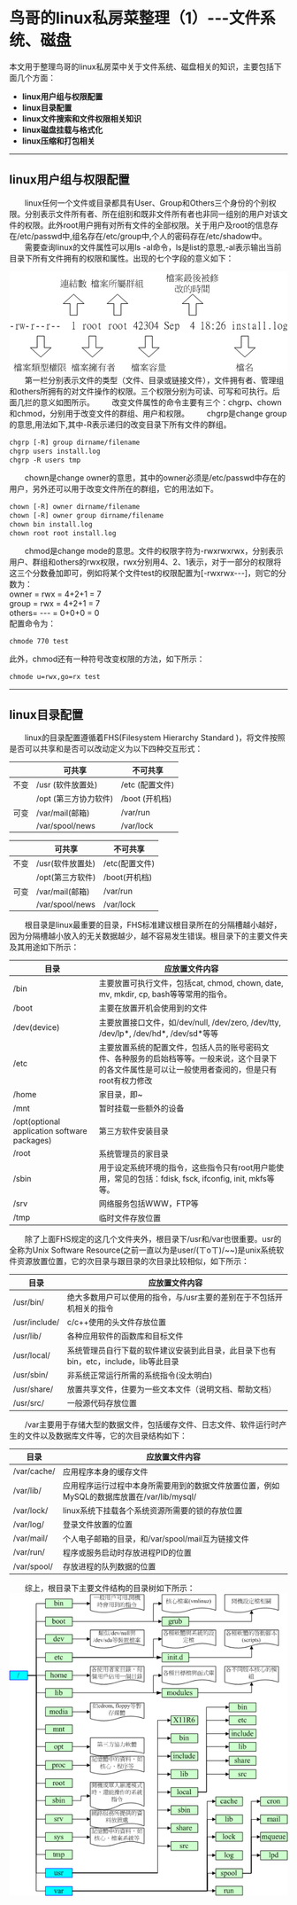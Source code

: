 # 鸟哥的linux私房菜整理（1）---文件系统、磁盘
本文用于整理鸟哥的linux私房菜中关于文件系统、磁盘相关的知识，主要包括下面几个方面：
- **linux用户组与权限配置**
- **linux目录配置**
- **linux文件搜索和文件权限相关知识**
- **linux磁盘挂载与格式化**
- **linux压缩和打包相关**
---------------
## **linux用户组与权限配置**  
&ensp;&ensp;&ensp;&ensp;linux任何一个文件或目录都具有User、Group和Others三个身份的个别权限。分别表示文件所有者、所在组别和既非文件所有者也非同一组别的用户对该文件的权限。此外root用户拥有对所有文件的全部权限。关于用户及root的信息存在/etc/passwd中,组名存在/etc/group中,个人的密码存在/etc/shadow中。  
&ensp;&ensp;&ensp;&ensp;需要查询linux的文件属性可以用ls -al命令，ls是list的意思,-al表示输出当前目录下所有文件拥有的权限和属性。出现的七个字段的意义如下：  
<div align=center><img src="https://github.com/cjh9368/cjh_blog/blob/master/img/%E6%9D%83%E9%99%90%E5%B1%9E%E6%80%A7.gif"></div>  
&ensp;&ensp;&ensp;&ensp;第一栏分别表示文件的类型（文件、目录或链接文件），文件拥有者、管理组和others所拥有的对文件操作的权限。三个权限分别为可读、可写和可执行。后面几拦的意义如图所示。   
&ensp;&ensp;&ensp;&ensp;改变文件属性的命令主要有三个：chgrp、chown和chmod，分别用于改变文件的群组、用户和权限。   
&ensp;&ensp;&ensp;&ensp;chgrp是change group的意思,用法如下,其中-R表示递归的改变目录下所有文件的群组。

```shell
chgrp [-R] group dirname/filename
chgrp users install.log
chgrp -R users tmp
```  
&ensp;&ensp;&ensp;&ensp;chown是change owner的意思，其中的owner必须是/etc/passwd中存在的用户，另外还可以用于改变文件所在的群组，它的用法如下。 

```shell
chown [-R] owner dirname/filename
chown [-R] owner group dirname/filename
chown bin install.log
chown root root install.log
```  
&ensp;&ensp;&ensp;&ensp;chmod是change mode的意思。文件的权限字符为-rwxrwxrwx，分别表示用户、群组和others的rwx权限，rwx分别用4、2、1表示，对于一部分的权限将这三个分数叠加即可，例如将某个文件test的权限配置为[-rwxrwx---]，则它的分数为：  
owner = rwx = 4+2+1 = 7  
group = rwx = 4+2+1 = 7  
others= --- = 0+0+0 = 0  
配置命令为：  

```
chmode 770 test
```
此外，chmod还有一种符号改变权限的方法，如下所示： 

```Bash  
chmode u=rwx,go=rx test
```   
--------------------------
## **linux目录配置**
&ensp;&ensp;&ensp;&ensp;linux的目录配置遵循着FHS(Filesystem Hierarchy Standard )，将文件按照是否可以共享和是否可以改动定义为以下四种交互形式：

|    |    可共享           | 不可共享      |
|----| ------------------- | ------------- |
|不变|/usr (软件放置处)    |/etc (配置文件)|
|    |/opt (第三方协力软件)|/boot (开机档) |
|可变|/var/mail(邮箱)      |/var/run       |
|    |/var/spool/news      |/var/lock      |

<table>
<thead>
<tr>
  <th ></th>
  <th >可共享 </th>
  <th >不可共享</th>
</tr>
</thead>
<tbody>
<tr>
  <td>不变</td>
  <td>/usr(软件放置处)</td>
  <td>/etc(配置文件)</td>
</tr>
<tr>
  <td></td>
  <td>/opt(第三方软件)</td>
  <td>/boot(开机档)</td>
</tr>
<tr>
  <td>可变</td>
  <td>/var/mail(邮箱)</td>
  <td>/var/run</td>
</tr>
<tr>
  <td></td>
  <td>/var/spool/news</td>
  <td>/var/lock</td>
</tr>
</table> 

&ensp;&ensp;&ensp;&ensp;根目录是linux最重要的目录，FHS标准建议根目录所在的分隔槽越小越好，因为分隔槽越小放入的无关数据越少，越不容易发生错误。根目录下的主要文件夹及其用途如下所示：
<table>
<thead>
<tr>
  <th >目录</th>
  <th >应放置文件内容</th>
</tr>
</thead>
<tbody>

<tr>
  <td>/bin</td>
  <td>主要放置可执行文件，包括cat, chmod, chown, date, mv, mkdir, cp, bash等等常用的指令。</td>
</tr>

<tr>
  <td>/boot</td>
  <td>主要在放置开机会使用到的文件</td>
</tr>

<tr>
  <td>/dev(device)</td>
  <td>主要放置接口文件，如/dev/null, /dev/zero, /dev/tty, /dev/lp*, /dev/hd*, /dev/sd*等等</td>
</tr>

<tr>
  <td>/etc</td>
  <td>主要放置系统的配置文件，包括人员的账号密码文件、各种服务的启始档等等。一般来说，这个目录下的各文件属性是可以让一般使用者查阅的，但是只有root有权力修改</td>
</tr>

<tr>
  <td>/home</td>
  <td>家目录，即~</td>
</tr>

<tr>
  <td>/mnt</td>
  <td>暂时挂载一些额外的设备</td>
</tr>

<tr>
  <td>/opt(optional application software packages)</td>
  <td>第三方软件安装目录</td>
</tr>
<tr>
  <td>/root</td>
  <td>系统管理员的家目录</td>
</tr>
<tr>
  <td>/sbin</td>
  <td>用于设定系统环境的指令，这些指令只有root用户能使用，常见的包括：fdisk, fsck, ifconfig, init, mkfs等等。</td>
</tr>
<tr>
  <td>/srv</td>
  <td>网络服务包括WWW，FTP等</td>
</tr>
<tr>
  <td>/tmp</td>
  <td>临时文件存放位置</td>
</tr>
</tbody>
</table> 

&ensp;&ensp;&ensp;&ensp;除了上面FHS规定的这几个文件夹外，根目录下/usr和/var也很重要。usr的全称为Unix Software Resource(之前一直以为是user/(ㄒoㄒ)/~~)是unix系统软件资源放置位置，它的次目录与跟目录的次目录比较相似，如下所示：
<table>
<thead>
<tr>
  <th >目录</th>
  <th >应放置文件内容</th>
</tr>
</thead>
<tbody>

<tr>
  <td>/usr/bin/</td>
  <td>绝大多数用户可以使用的指令，与/usr主要的差别在于不包括开机相关的指令</td>
</tr>

<tr>
  <td>/usr/include/</td>
  <td>c/c++使用的头文件存放位置</td>
</tr>

<tr>
  <td>/usr/lib/</td>
  <td>各种应用软件的函数库和目标文件</td>
</tr>

<tr>
  <td>/usr/local/</td>
  <td>系统管理员自行下载的软件建议安装到此目录，此目录下也有bin，etc，include，lib等此目录</td>
</tr>

<tr>
  <td>/usr/sbin/</td>
  <td>非系统正常运行所需的系统指令(没太明白)</td>
</tr>

<tr>
  <td>/usr/share/</td>
  <td>放置共享文件，住要为一些文本文件（说明文档、帮助文档）</td>
</tr>

<tr>
  <td>/usr/src/</td>
  <td>一般源代码存放位置</td>
</tr>
</tbody>
</table> 

&ensp;&ensp;&ensp;&ensp;/var主要用于存储大型的数据文件，包括缓存文件、日志文件、软件运行时产生的文件以及数据库文件等，它的次目录结构如下：
<table>
<thead>
<tr>
  <th >目录</th>
  <th >应放置文件内容</th>
</tr>
</thead>
<tbody>

<tr>
  <td>/var/cache/</td>
  <td>应用程序本身的缓存文件</td>
</tr>

<tr>
  <td>/var/lib/</td>
  <td>应用程序运行过程中本身所需要用到的数据文件放置位置，例如MySQL的数据库放置在/var/lib/mysql/</td>
</tr>

<tr>
  <td>/var/lock/</td>
  <td>linux系统下挂载各个系统资源所需要的锁的存放位置</td>
</tr>

<tr>
  <td>/var/log/</td>
  <td>登录文件放置的位置</td>
</tr>

<tr>
  <td>/var/mail/</td>
  <td>个人电子邮箱的目录，和/var/spool/mail互为链接文件</td>
</tr>

<tr>
  <td>/var/run/</td>
  <td>程序或服务启动时存放进程PID的位置</td>
</tr>

<tr>
  <td>/var/spool/</td>
  <td>存放进程的队列数据的位置</td>
</tr>

</tbody>
</table>  
&ensp;&ensp;&ensp;&ensp;综上，根目录下主要文件结构的目录树如下所示： 
<div align=center><img src="https://github.com/cjh9368/cjh_blog/blob/master/img/directory_tree.gif"></div> 


